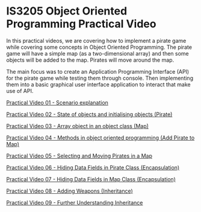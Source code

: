 # IS3205 Object Oriented Programming Practical Video

In this practical videos, we are covering how to implement a pirate game while covering some concepts in Object Oriented Programming. The pirate game will have a simple map (as a two-dimensional array) and then some objects will be added to the map. Pirates will move around the map.

The main focus was to create an Application Programming Interface (API) for the pirate game while testing them through console. Then implementing them into a basic graphical user interface application to interact that make use of API.

[Practical Video 01 - Scenario explanation](https://drive.google.com/file/d/1k7J1ZQnEjYQolW1vDn8gnARYi3FgJVJU/view)

[Practical Video 02 - State of objects and initialising objects (Pirate)](https://drive.google.com/file/d/18_h74nJQJUxm0V7w40O80_VjU6N2B20J/view)

[Practical Video 03 - Array object in an object class (Map)](https://drive.google.com/file/d/13ngxN-fk1DLHZZL3tlMgWs3fMbOgq05M/view)

[Practical Video 04 - Methods in object oriented programming (Add Pirate to Map)](https://drive.google.com/file/d/1SGoeP8OTPk1UI4gu6tQw9yjQAlXI3bLK/view)

[Practical Video 05 - Selecting and Moving Pirates in a Map](https://drive.google.com/file/d/17H1d0_RJOZMCSpOppvRdmcXRT8Ohekms/view)

[Practical Video 06 - Hiding Data Fields in Pirate Class (Encapsulation)](https://drive.google.com/file/d/1KfUqnOS5jS65i0kIbhPcIUZQrR4WYnTL/view)

[Practical Video 07 - Hiding Data Fields in Map Class (Encapsulation)](https://drive.google.com/file/d/1vD33IBmHLlAgmJCPnFO2jIlqc4JJaSZ3/view)

[Practical Video 08 - Adding Weapons (Inheritance)](https://drive.google.com/file/d/199Jux7UlUH7qAUCl9lQMY4_MnbGEyJWx/view)

[Practical Video 09 - Further Understanding Inheritance](https://drive.google.com/file/d/1mUAkchG7PwSnyEVJRmt1kSO7IggQaPX8/view)